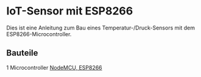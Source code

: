 # IoT-Sensor mit ESP8266
Dies ist eine Anleitung zum Bau eines Temperatur-/Druck-Sensors mit dem ESP8266-Microcontroller.
## Bauteile
1 Microcontroller [NodeMCU, ESP8266](https://www.ebay.com/itm/NodeMcu-Lua-WIFI-Internet-Things-development-board-based-ESP8266-CP2102-module-/201542946669?hash=item2eece54f6d:g:EOIAAOSw4q9XT5mo)

